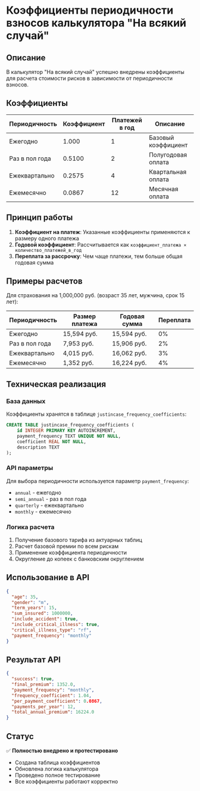# Коэффициенты периодичности взносов калькулятора "На всякий случай"

## Описание

В калькулятор "На всякий случай" успешно внедрены коэффициенты для расчета стоимости рисков в зависимости от периодичности взносов.

## Коэффициенты

| Периодичность     | Коэффициент | Платежей в год | Описание |
|-------------------|-------------|----------------|----------|
| Ежегодно          | 1.000       | 1              | Базовый коэффициент |
| Раз в пол года    | 0.5100      | 2              | Полугодовая оплата |
| Ежеквартально     | 0.2575      | 4              | Квартальная оплата |
| Ежемесячно        | 0.0867      | 12             | Месячная оплата |

## Принцип работы

1. **Коэффициент на платеж**: Указанные коэффициенты применяются к размеру одного платежа
2. **Годовой коэффициент**: Рассчитывается как `коэффициент_платежа × количество_платежей_в_год`
3. **Переплата за рассрочку**: Чем чаще платежи, тем больше общая годовая сумма

## Примеры расчетов

Для страхования на 1,000,000 руб. (возраст 35 лет, мужчина, срок 15 лет):

| Периодичность     | Размер платежа | Годовая сумма | Переплата |
|-------------------|----------------|---------------|-----------|
| Ежегодно          | 15,594 руб.    | 15,594 руб.   | 0%        |
| Раз в пол года    | 7,953 руб.     | 15,906 руб.   | 2%        |
| Ежеквартально     | 4,015 руб.     | 16,062 руб.   | 3%        |
| Ежемесячно        | 1,352 руб.     | 16,224 руб.   | 4%        |

## Техническая реализация

### База данных
Коэффициенты хранятся в таблице `justincase_frequency_coefficients`:
```sql
CREATE TABLE justincase_frequency_coefficients (
    id INTEGER PRIMARY KEY AUTOINCREMENT,
    payment_frequency TEXT UNIQUE NOT NULL,
    coefficient REAL NOT NULL,
    description TEXT
);
```

### API параметры
Для выбора периодичности используется параметр `payment_frequency`:
- `annual` - ежегодно
- `semi_annual` - раз в пол года  
- `quarterly` - ежеквартально
- `monthly` - ежемесячно

### Логика расчета
1. Получение базового тарифа из актуарных таблиц
2. Расчет базовой премии по всем рискам
3. Применение коэффициента периодичности
4. Округление до копеек с банковским округлением

## Использование в API

```json
{
  "age": 35,
  "gender": "m",
  "term_years": 15,
  "sum_insured": 1000000,
  "include_accident": true,
  "include_critical_illness": true,
  "critical_illness_type": "rf",
  "payment_frequency": "monthly"
}
```

## Результат API

```json
{
  "success": true,
  "final_premium": 1352.0,
  "payment_frequency": "monthly",
  "frequency_coefficient": 1.04,
  "per_payment_coefficient": 0.0867,
  "payments_per_year": 12,
  "total_annual_premium": 16224.0
}
```

## Статус

✅ **Полностью внедрено и протестировано**
- Создана таблица коэффициентов
- Обновлена логика калькулятора
- Проведено полное тестирование
- Все коэффициенты работают корректно
